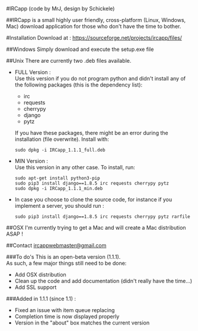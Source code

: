 #IRCapp (code by MrJ, design by Schickele)

##IRCapp is a small highly user friendly, cross-platform (Linux, Windows, Mac) download application for those who don't have the time to bother.

#Installation
Download at : <https://sourceforge.net/projects/ircapp/files/>

##Windows
Simply download and execute the setup.exe file

##Unix
There are currently two .deb files available.

*   FULL Version :  
    Use this version if you do not program python and didn't install any of the following packages (this is the dependency list):      
    
    *   irc
    *   requests
    *   cherrypy
    *   django
    *   pytz
    
    If you have these packages, there might be an error during the installation (file overwrite).
    Install with:          
    
        sudo dpkg -i IRCapp_1.1.1_full.deb

*   MIN Version :  
    Use this version in any other case. To install, run:         
     
        sudo apt-get install python3-pip
        sudo pip3 install django==1.8.5 irc requests cherrypy pytz
        sudo dpkg -i IRCapp_1.1.1_min.deb
*   In case you choose to clone the source code, for instance if you implement a server, you should run :
       
        sudo pip3 install django==1.8.5 irc requests cherrypy pytz rarfile
##OSX
I'm currently trying to get a Mac and will create a Mac distribution ASAP !

##Contact
ircappwebmaster@gmail.com

###To do's
This is an open-beta version (1.1.1).  
As such, a few major things still need to be done:  

*   Add OSX distribution
*   Clean up the code and add documentation (didn't really have the time...)
*   Add SSL support

###Added in 1.1.1 (since 1.1) :
*   Fixed an issue with item queue replacing
*   Completion time is now displayed properly
*   Version in the "about" box matches the current version



